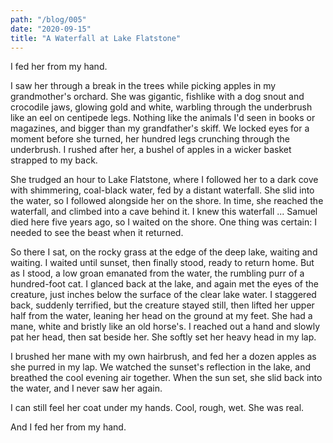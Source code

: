 ```yaml
---
path: "/blog/005"
date: "2020-09-15"
title: "A Waterfall at Lake Flatstone"
---
```


I fed her from my hand.

I saw her through a break in the trees while picking apples in my grandmother's orchard. She was gigantic, fishlike with a dog snout and crocodile jaws, glowing gold and white, warbling through the underbrush like an eel on centipede legs. Nothing like the animals I'd seen in books or magazines, and bigger than my grandfather's skiff. We locked eyes for a moment before she turned, her hundred legs crunching through the underbrush. I rushed after her, a bushel of apples in a wicker basket strapped to my back.

She trudged an hour to Lake Flatstone, where I followed her to a dark cove with shimmering, coal-black water, fed by a distant waterfall. She slid into the water, so I followed alongside her on the shore. In time, she reached the waterfall, and climbed into a cave behind it. I knew this waterfall ... Samuel died here five years ago, so I waited on the shore. One thing was certain: I needed to see the beast when it returned.

So there I sat, on the rocky grass at the edge of the deep lake, waiting and waiting. I waited until sunset, then finally stood, ready to return home. But as I stood, a low groan emanated from the water, the rumbling purr of a hundred-foot cat. I glanced back at the lake, and again met the eyes of the creature, just inches below the surface of the clear lake water. I staggered back, suddenly terrified, but the creature stayed still, then lifted her upper half from the water, leaning her head on the ground at my feet. She had a mane, white and bristly like an old horse's. I reached out a hand and slowly pat her head, then sat beside her. She softly set her heavy head in my lap.

I brushed her mane with my own hairbrush, and fed her a dozen apples as she purred in my lap. We watched the sunset's reflection in the lake, and breathed the cool evening air together. When the sun set, she slid back into the water, and I never saw her again.

I can still feel her coat under my hands. Cool, rough, wet. She was real.

And I fed her from my hand.
